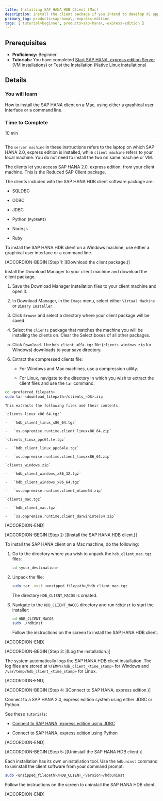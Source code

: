 ```yaml
---
title: Installing SAP HANA HDB Client (Mac)
description: Install the client package if you intend to develop XS applications on a machine that will not have a local SAP HANA 2.0, express edition installation.
primary_tag: products>sap-hana\,-express-edition
tags: [ tutorial>beginner, products>sap-hana\,-express-edition ]
---
```


<!-- loio06fe72b1ede54bc88321e15c896eade6 -->

## Prerequisites
 - **Proficiency:** Beginner
 - **Tutorials:** You have completed [Start SAP HANA, express edition Server (VM installations)](http://www.sap.com/developer/tutorials/hxe-ua-getting-started-vm.html) or [Test the Installation (Native Linux installations)](http://www.sap.com/developer/tutorials/hxe-ua-test-binary.html)

## Details
### You will learn
How to install the SAP HANA client on a Mac, using either a graphical user interface or a command line.

### Time to Complete
10 min

---

The `server machine` in these instructions refers to the laptop on which SAP HANA 2.0, express edition is installed, while `client machine` refers to your local machine. You do not need to install the two on same machine or VM.

The clients let you access SAP HANA 2.0, express edition, from your client machine. This is the Reduced SAP Client package.

The clients included with the SAP HANA HDB client software package are:

-   SQLDBC

-   ODBC

-   JDBC

-   Python (`PyDBAPI`)

-   Node.js

-   Ruby


To install the SAP HANA HDB client on a Windows machine, use either a graphical user interface or a command line.

[ACCORDION-BEGIN [Step 1: ](Download the client package.)]

Install the Download Manager to your client machine and download the client package.

1.  Save the Download Manager installation files to your client machine and open it.

2.  In Download Manager, in the `Image` menu, select either `Virtual Machine` or `Binary Installer`.

3.  Click `Browse` and select a directory where your client package will be saved.

4.  Select the `Clients` package that matches the machine you will be installing the clients on. Clear the Select boxes of all other packages.

5.  Click `Download`. The `hdb_client_<OS>.tgz` file (`clients_windows.zip` for Windows) downloads to your save directory.

6.  Extract the compressed clients file:

    -   For Windows and Mac machines, use a compression utility.

    -   For Linux, navigate to the directory in which you wish to extract the client files and use the `tar` command:

```bash
cd <preferred_filepath>
sudo tar <download_filepath>/clients_<OS>.zip
```

    This extracts the following files and their contents:

    `clients_linux_x86_64.tgz`

    -   `hdb_client_linux_x86_64.tgz`

    -   `xs.onpremise.runtime.client_linuxx86_64.zip`

    `clients_linux_ppc64.le.tgz`

    -   `hdb_client_linux_ppc64le.tgz`

    -   `xs.onpremise.runtime.client_linuxx86_64.zip`

    `clients_windows.zip`

    -   `hdb_client_windows_x86_32.tgz`

    -   `hdb_client_windows_x86_64.tgz`

    -   `xs.onpremise.runtime.client_ntamd64.zip`

    `clients_mac.tgz`

    -   `hdb_client_mac.tgz`

    -   `xs.onpremise.runtime.client_darwinintel64.zip`


[ACCORDION-END]

[ACCORDION-BEGIN [Step 2: ](Install the SAP HANA HDB client.)]

To install the SAP HANA client on a Mac machine, do the following:

1.  Go to the directory where you wish to unpack the `hdb_client_mac.tgz` files:

    ```bash
    cd <your_destination>
    ```

2.  Unpack the file:

    ```bash
    sudo tar -xvzf <unzipped_filepath>/hdb_client_mac.tgz
    ```

    The directory `HDB_CLIENT_MACOS` is created.

3.  Navigate to the `HDB_CLIENT_MACOS` directory and run `hdbinst` to start the installer:

    ```bash
    cd HDB_CLIENT_MACOS
    sudo ./hdbinst
    ```

    Follow the instructions on the screen to install the SAP HANA HDB client.


[ACCORDION-END]

[ACCORDION-BEGIN [Step 3: ](Log the installation.)]

The system automatically logs the SAP HANA HDB client installation. The log files are stored at `%TEMP%\hdb_client_<time_stamp>` for Windows and `/var/temp/hdb_client_<time_stamp>` for Linux.

[ACCORDION-END]

[ACCORDION-BEGIN [Step 4: ](Connect to SAP HANA, express edition.)]

Connect to a SAP HANA 2.0, express edition system using either JDBC or Python.

See these `Tutorials`:

-   [Connect to SAP HANA, express edition using JDBC](http://www.sap.com/developer/tutorials/hxe-connect-hxe-using-jdbc.html)

-   [Connect to SAP HANA, express edition using Python](http://www.sap.com/developer/tutorials/hxe-python-connection.html)


[ACCORDION-END]

[ACCORDION-BEGIN [Step 5: ](Uninstall the SAP HANA HDB client.)]

Each installation has its own uninstallation tool. Use the `hdbuninst` command to uninstall the client software from your command prompt.

```bash
sudo <unzipped_filepath>/HDB_CLIENT_<version>/hdbuninst
```

Follow the instructions on the screen to uninstall the SAP HANA HDB client.

[ACCORDION-END]


